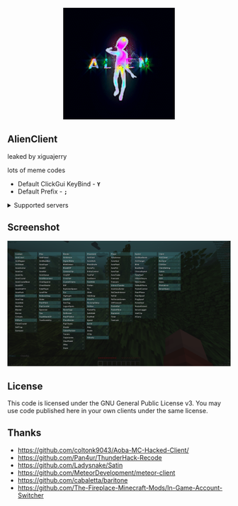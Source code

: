 <p align="center">
<img src="logo.gif" style="width: 50%">
</p>

## AlienClient
leaked by xiguajerry

lots of meme codes
- Default ClickGui KeyBind - **```Y```**
- Default Prefix - **```;```**

<details>
<summary>Supported servers</summary>

- 2b2t.xin
- 2b2tpvp.cn
- 3c3u.org
- 2b2tpvp.net
- crystalpvp.cc
- and servers with NCP or Grim v2
</details>

## Screenshot
![image](screenshot.png)

## License
This code is licensed under the GNU General Public License v3. You may use code published here in your own clients under the same license.
## Thanks
- https://github.com/coltonk9043/Aoba-MC-Hacked-Client/
- https://github.com/Pan4ur/ThunderHack-Recode
- https://github.com/Ladysnake/Satin
- https://github.com/MeteorDevelopment/meteor-client
- https://github.com/cabaletta/baritone
- https://github.com/The-Fireplace-Minecraft-Mods/In-Game-Account-Switcher